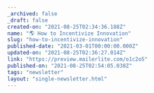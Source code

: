 ```yaml
---
_archived: false
_draft: false
created-on: "2021-08-25T02:34:36.188Z"
name: "🌎 How to Incentivize Innovation"
slug: "how-to-incentivize-innovation"
published-date: "2021-03-01T00:00:00.000Z"
updated-on: "2021-08-25T02:36:27.014Z"
link: "https://preview.mailerlite.com/o1c2o5"
published-on: "2021-08-25T02:54:05.038Z"
tags: "newsletter"
layout: "single-newsletter.html"
---
```



